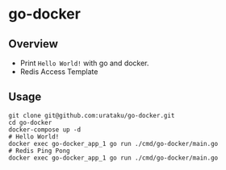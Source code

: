 # go-docker

## Overview
- Print `Hello World!` with go and docker.
- Redis Access Template

## Usage

```
git clone git@github.com:urataku/go-docker.git
cd go-docker
docker-compose up -d
# Hello World!
docker exec go-docker_app_1 go run ./cmd/go-docker/main.go
# Redis Ping Pong
docker exec go-docker_app_1 go run ./cmd/go-docker/main.go
```

